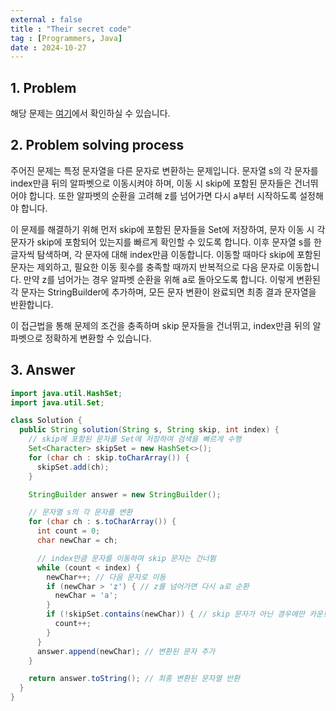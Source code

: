 ```yaml
---
external : false
title : "Their secret code"
tag : [Programmers, Java]
date : 2024-10-27
---
```


## 1. Problem

해당 문제는 [여기](https://school.programmers.co.kr/learn/courses/30/lessons/155652)에서 확인하실 수 있습니다.

## 2. Problem solving process

주어진 문제는 특정 문자열을 다른 문자로 변환하는 문제입니다. 문자열 s의 각 문자를 index만큼 뒤의 알파벳으로 이동시켜야 하며, 이동 시 skip에 포함된 문자들은 건너뛰어야 합니다. 또한 알파벳의 순환을 고려해 z를 넘어가면 다시 a부터 시작하도록 설정해야 합니다.

이 문제를 해결하기 위해 먼저 skip에 포함된 문자들을 Set에 저장하여, 문자 이동 시 각 문자가 skip에 포함되어 있는지를 빠르게 확인할 수 있도록 합니다. 이후 문자열 s를 한 글자씩 탐색하며, 각 문자에 대해 index만큼 이동합니다. 이동할 때마다 skip에 포함된 문자는 제외하고, 필요한 이동 횟수를 충족할 때까지 반복적으로 다음 문자로 이동합니다. 만약 z를 넘어가는 경우 알파벳 순환을 위해 a로 돌아오도록 합니다. 이렇게 변환된 각 문자는 StringBuilder에 추가하며, 모든 문자 변환이 완료되면 최종 결과 문자열을 반환합니다.

이 접근법을 통해 문제의 조건을 충족하며 skip 문자들을 건너뛰고, index만큼 뒤의 알파벳으로 정확하게 변환할 수 있습니다.

## 3. Answer

```java
import java.util.HashSet;
import java.util.Set;

class Solution {
  public String solution(String s, String skip, int index) {
    // skip에 포함된 문자를 Set에 저장하여 검색을 빠르게 수행
    Set<Character> skipSet = new HashSet<>();
    for (char ch : skip.toCharArray()) {
      skipSet.add(ch);
    }

    StringBuilder answer = new StringBuilder();

    // 문자열 s의 각 문자를 변환
    for (char ch : s.toCharArray()) {
      int count = 0;
      char newChar = ch;

      // index만큼 문자를 이동하며 skip 문자는 건너뜀
      while (count < index) {
        newChar++; // 다음 문자로 이동
        if (newChar > 'z') { // z를 넘어가면 다시 a로 순환
          newChar = 'a';
        }
        if (!skipSet.contains(newChar)) { // skip 문자가 아닌 경우에만 카운트 증가
          count++;
        }
      }
      answer.append(newChar); // 변환된 문자 추가
    }

    return answer.toString(); // 최종 변환된 문자열 반환
  }
}
```
